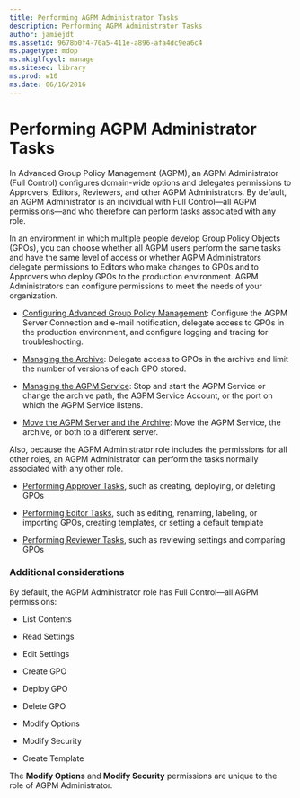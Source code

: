 ```yaml
---
title: Performing AGPM Administrator Tasks
description: Performing AGPM Administrator Tasks
author: jamiejdt
ms.assetid: 9678b0f4-70a5-411e-a896-afa4dc9ea6c4
ms.pagetype: mdop
ms.mktglfcycl: manage
ms.sitesec: library
ms.prod: w10
ms.date: 06/16/2016
---
```



# Performing AGPM Administrator Tasks


In Advanced Group Policy Management (AGPM), an AGPM Administrator (Full Control) configures domain-wide options and delegates permissions to Approvers, Editors, Reviewers, and other AGPM Administrators. By default, an AGPM Administrator is an individual with Full Control—all AGPM permissions—and who therefore can perform tasks associated with any role.

In an environment in which multiple people develop Group Policy Objects (GPOs), you can choose whether all AGPM users perform the same tasks and have the same level of access or whether AGPM Administrators delegate permissions to Editors who make changes to GPOs and to Approvers who deploy GPOs to the production environment. AGPM Administrators can configure permissions to meet the needs of your organization.

-   [Configuring Advanced Group Policy Management](configuring-advanced-group-policy-management.md): Configure the AGPM Server Connection and e-mail notification, delegate access to GPOs in the production environment, and configure logging and tracing for troubleshooting.

-   [Managing the Archive](managing-the-archive.md): Delegate access to GPOs in the archive and limit the number of versions of each GPO stored.

-   [Managing the AGPM Service](managing-the-agpm-service-agpm30ops.md): Stop and start the AGPM Service or change the archive path, the AGPM Service Account, or the port on which the AGPM Service listens.

-   [Move the AGPM Server and the Archive](move-the-agpm-server-and-the-archive.md): Move the AGPM Service, the archive, or both to a different server.

Also, because the AGPM Administrator role includes the permissions for all other roles, an AGPM Administrator can perform the tasks normally associated with any other role.

-   [Performing Approver Tasks](performing-approver-tasks-agpm30ops.md), such as creating, deploying, or deleting GPOs

-   [Performing Editor Tasks](performing-editor-tasks-agpm30ops.md), such as editing, renaming, labeling, or importing GPOs, creating templates, or setting a default template

-   [Performing Reviewer Tasks](performing-reviewer-tasks-agpm30ops.md), such as reviewing settings and comparing GPOs

### Additional considerations

By default, the AGPM Administrator role has Full Control—all AGPM permissions:

-   List Contents

-   Read Settings

-   Edit Settings

-   Create GPO

-   Deploy GPO

-   Delete GPO

-   Modify Options

-   Modify Security

-   Create Template

The **Modify Options** and **Modify Security** permissions are unique to the role of AGPM Administrator.

 

 





